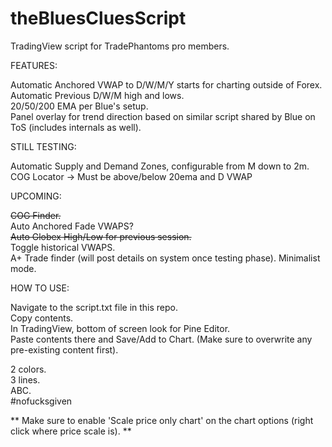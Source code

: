 # theBluesCluesScript
TradingView script for TradePhantoms pro members. 
    
FEATURES:
    
Automatic Anchored VWAP to D/W/M/Y starts for charting outside of Forex.  
Automatic Previous D/W/M high and lows.  
20/50/200 EMA per Blue's setup.  
Panel overlay for trend direction based on similar script shared by Blue on ToS (includes internals as well).  
    
STILL TESTING: 
    
Automatic Supply and Demand Zones, configurable from M down to 2m.  
COG Locator -> Must be above/below 20ema and D VWAP
    
UPCOMING:  

~~COG Finder.~~      
Auto Anchored Fade VWAPS?  
~~Auto Globex High/Low for previous session.~~  
Toggle historical VWAPS.  
A+ Trade finder (will post details on system once testing phase). 
Minimalist mode.  
    
HOW TO USE: 
    
Navigate to the script.txt file in this repo.    
Copy contents.  
In TradingView, bottom of screen look for Pine Editor.  
Paste contents there and Save/Add to Chart. (Make sure to overwrite any pre-existing content first).  
    
2 colors.  
3 lines.   
ABC.  
#nofucksgiven   
    
** Make sure to enable 'Scale price only chart' on the chart options (right click where price scale is). **

